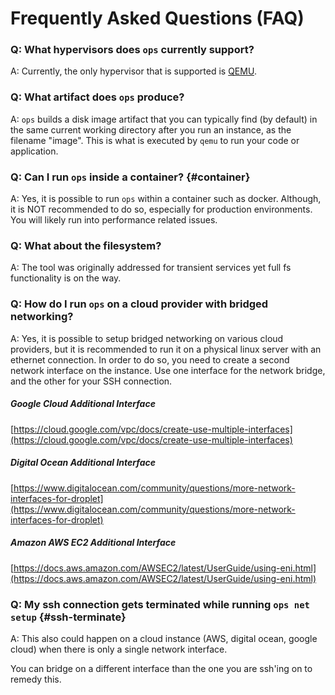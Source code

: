 Frequently Asked Questions (FAQ)
================================

### Q: What hypervisors does `ops` currently support?
A: Currently, the only hypervisor that is supported is
[QEMU](https://www.qemu.org/).

### Q: What artifact does `ops` produce?
A: `ops` builds a disk image artifact that you can typically find (by default)
in the same current working directory after you run an instance, as the
filename "image". This is what is executed by `qemu` to run your code or
application.

### Q: Can I run `ops` inside a container? {#container}
A: Yes, it is possible to run `ops` within a container such as docker.
Although, it is NOT recommended to do so, especially for
production environments. You will likely run into performance related issues.

### Q: What about the filesystem?
A: The tool was originally addressed for transient services yet full fs
functionality is on the way.

### Q: How do I run `ops` on a cloud provider with bridged networking?
A: Yes, it is possible to setup bridged networking on various cloud providers,
but it is recommended to run it on a physical linux server with an ethernet
connection.  In order to do so, you need to create a second network interface
on the instance. Use one interface for the network bridge, and the other for
your SSH connection.

##### Google Cloud Additional Interface
[https://cloud.google.com/vpc/docs/create-use-multiple-interfaces](https://cloud.google.com/vpc/docs/create-use-multiple-interfaces)

##### Digital Ocean Additional Interface
[https://www.digitalocean.com/community/questions/more-network-interfaces-for-droplet](https://www.digitalocean.com/community/questions/more-network-interfaces-for-droplet)

##### Amazon AWS EC2 Additional Interface
[https://docs.aws.amazon.com/AWSEC2/latest/UserGuide/using-eni.html](https://docs.aws.amazon.com/AWSEC2/latest/UserGuide/using-eni.html)

### Q: My ssh connection gets terminated while running `ops net setup` {#ssh-terminate}
A: This also could happen on a cloud instance (AWS, digital ocean, google
cloud) when there is only a single network interface.

You can bridge on a different interface than the one you are ssh'ing on
to remedy this.
